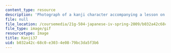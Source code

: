 ```yaml
---
content_type: resource
description: 'Photograph of a kanji character accompanying a lesson on Japanese. '
file: null
file_location: /coursemedia/21g-504-japanese-iv-spring-2009/b032a42c68c0e3034e0879bc3da5f3b6_Kanji37.gif
file_type: image/gif
resourcetype: Image
title: Kanji37
uid: b032a42c-68c0-e303-4e08-79bc3da5f3b6
---
```

